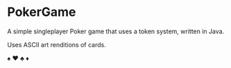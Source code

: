 # PokerGame
A simple singleplayer Poker game that uses a token system, written in Java.

Uses ASCII art renditions of cards.

♠ ♥ ♣ ♦ 
